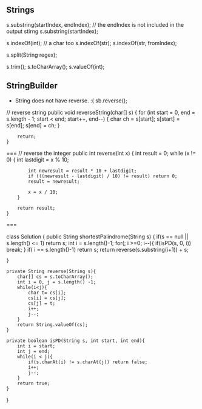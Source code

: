 ## Strings

s.substring(startIndex, endIndex); // the endIndex is 	not included in the output stirng
s.substring(startIndex);

s.indexOf(int); // a char too
s.indexOf(str);
s.indexOf(str, fromIndex);

s.split(String regex);

s.trim();
s.toCharArray();
s.valueOf(int);


## StringBuilder
* String does not have reverse. :( sb.reverse();


// reverse string
    public void reverseString(char[] s) {
        for (int start = 0, end = s.length - 1; start < end; start++, end--) {
            char ch = s[start];
            s[start] = s[end];
            s[end] = ch;
        }
        
        return;
    }
===
// reverse the integer
    public int reverse(int x) {
        int result = 0;
        while (x != 0) {
            int lastdigit = x % 10;
            
            int newresult = result * 10 + lastdigit;
            if (((newresult - lastdigit) / 10) != result) return 0;
            result = newresult;
            
            x = x / 10;
        }
        
        return result;
    }
===

class Solution {
    public String shortestPalindrome(String s) {
        if(s == null || s.length() <= 1) return s;
        int i = s.length()-1;
        for(; i >=0; i--){
            if(isPD(s, 0, i)) break;
        }
        if( i == s.length()-1) return s;
        return reverse(s.substring(i+1)) + s;
        
        
    }
    
    private String reverse(String s){
        char[] cs = s.toCharArray();
        int i = 0, j = s.length() -1;
        while(i<j){
            char t= cs[i];
            cs[i] = cs[j];
            cs[j] = t;
            i++;
            j--;
        }
        return String.valueOf(cs);
    }
    
    private boolean isPD(String s, int start, int end){
        int i = start;
        int j = end;
        while(i < j){
            if(s.charAt(i) != s.charAt(j)) return false;
            i++;
            j--;
        }
        return true;
    }
}
